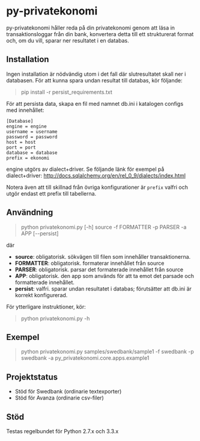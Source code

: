py-privatekonomi
================
py-privatekonomi håller reda på din privatekonomi genom att läsa in transaktionsloggar från din bank, konvertera detta till ett strukturerat format och, om du vill, sparar ner resultatet i en databas.

Installation
------------
Ingen installation är nödvändig utom i det fall där slutresultatet skall ner i databasen. För att kunna spara undan resultat till databas, kör följande:

> pip install -r persist_requirements.txt

För att persista data, skapa en fil med namnet db.ini i katalogen configs med innehållet:

```
[Database]
engine = engine
username = username
password = password
host = host
port = port
database = database
prefix = ekonomi
```

engine utgörs av dialect+driver.
Se följande länk för exempel på dialect+driver:
    http://docs.sqlalchemy.org/en/rel_0_9/dialects/index.html

Notera även att till skillnad från övriga konfigurationer är `prefix` valfri och utgör endast ett prefix till tabellerna.

Användning
----------
> python privatekonomi.py [-h] source -f FORMATTER -p PARSER -a APP [--persist]

där
* **source**: obligatorisk. sökvägen till filen som innehåller transaktionerna.
* **FORMATTER**: obligatorisk. formaterar innehållet från source
* **PARSER**: obligatorisk. parsar det formaterade innehållet från source
* **APP**: obligatorisk. den app som används för att ta emot det parsade och formatterade innehållet.
* **persist**: valfri. sparar undan resultatet i databas; förutsätter att db.ini är korrekt konfigurerad.

För ytterligare instruktioner, kör:

> python privatekonomi.py -h

Exempel
-------
> python privatekonomi.py samples/swedbank/sample1 -f swedbank -p swedbank -a py_privatekonomi.core.apps.example1

Projektstatus
-------------
* Stöd för Swedbank (ordinarie textexporter)
* Stöd för Avanza (ordinarie csv-filer)

Stöd
----
Testas regelbundet för Python 2.7.x och 3.3.x
